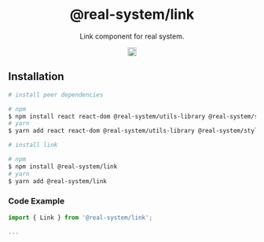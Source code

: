 <h1 align="center">@real-system/link</h1>
<p align="center">Link component for real system.</p>
<p align="center">
<a href="https://www.npmjs.com/package/@real-system/link"><img src="https://badgen.net/npm/v/@real-system/link?label=&icon=npm&color=blue" alt="npm version" height="18"/></a>
</p>

## Installation

```bash
# install peer dependencies

# npm
$ npm install react react-dom @real-system/utils-library @real-system/styled-library @real-system/elements-primitive @real-system/styled-library @real-system/icon
# yarn
$ yarn add react react-dom @real-system/utils-library @real-system/styled-library @real-system/elements-primitive @real-system/styled-library @real-system/icon

# install link

# npm
$ npm install @real-system/link
# yarn
$ yarn add @real-system/link
```

### Code Example

```typescript
import { Link } from '@real-system/link';

...

```
